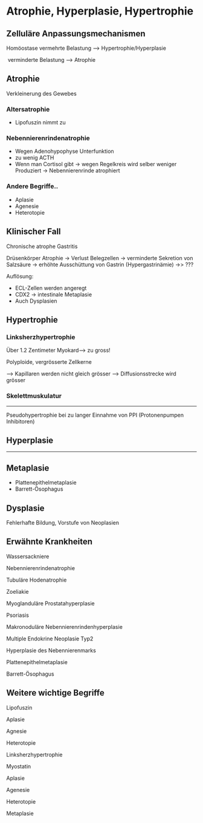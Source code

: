 # Atrophie, Hyperplasie, Hypertrophie



## Zelluläre Anpassungsmechanismen

Homöostase 	vermehrte Belastung --> Hypertrophie/Hyperplasie

​				verminderte Belastung --> Atrophie



## Atrophie

Verkleinerung des Gewebes

### Altersatrophie

- Lipofuszin nimmt zu 

### Nebennierenrindenatrophie

- Wegen Adenohypophyse Unterfunktion
- zu wenig ACTH
- Wenn man Cortisol gibt -> wegen Regelkreis wird selber weniger Produziert -> Nebennierenrinde atrophiert

### Andere Begriffe..

- Aplasie
- Agenesie
- Heterotopie



## Klinischer Fall

Chronische atrophe Gastritis

Drüsenkörper Atrophie -> Verlust Belegzellen -> verminderte Sekretion von Salzsäure -> erhöhte Ausschüttung von Gastrin (Hypergastrinämie) ->> ???

Auflösung:

- ECL-Zellen werden angeregt
- CDX2 -> intestinale Metaplasie
- Auch Dysplasien

## Hypertrophie

### Linksherzhypertrophie

Über 1.2 Zentimeter Myokard--> zu gross!

Polyploide, vergrösserte Zellkerne

--> Kapillaren werden nicht gleich grösser --> Diffusionsstrecke wird grösser

### Skelettmuskulatur

----

Pseudohypertrophie bei zu langer Einnahme von PPI (Protonenpumpen Inhibitoren)



## Hyperplasie

----



## Metaplasie

- Plattenepithelmetaplasie
- Barrett-Ösophagus



## Dysplasie

 Fehlerhafte Bildung, Vorstufe von Neoplasien

## Erwähnte Krankheiten

Wassersackniere

Nebennierenrindenatrophie

Tubuläre Hodenatrophie

Zoeliakie

Myoglanduläre Prostatahyperplasie

Psoriasis

Makronoduläre Nebennierenrindenhyperplasie

Multiple Endokrine Neoplasie Typ2

Hyperplasie des Nebennierenmarks

Plattenepithelmetaplasie

Barrett-Ösophagus

## Weitere wichtige Begriffe

Lipofuszin

Aplasie

Agnesie

Heterotopie

Linksherzhypertrophie

Myostatin

Aplasie

Agenesie

Heterotopie

Metaplasie